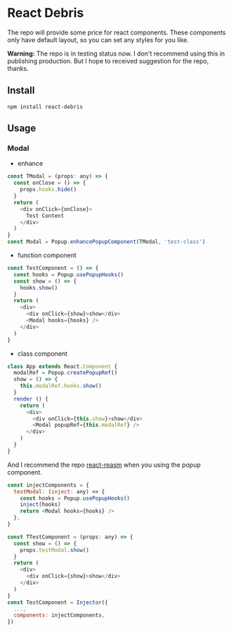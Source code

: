 # React Debris

The repo will provide some price for react components.
These components only have default layout, so you can set any styles for you like.

**Warning:** The repo is in testing status now. I don't recommend using this in publishing production. But I hope to received suggestion for the repo, thanks.

## Install
  `npm install react-debris`

## Usage

### Modal
  - enhance
``` javascript
const TModal = (props: any) => {
  const onClose = () => {
    props.hooks.hide()
  }
  return (
    <div onClick={onClose}>
      Test Content
    </div>
  )
}
const Modal = Popup.enhancePopupComponent(TModal, 'test-class')
```

  - function component
``` javascript
const TestComponent = () => {
  const hooks = Popup.usePopupHooks()
  const show = () => {
    hooks.show()
  }
  return (
    <div>
      <div onClick={show}>show</div>
      <Modal hooks={hooks} />
    </div>
  )
}
```
  - class component

``` javascript
class App extends React.Component {
  modalRef = Popup.createPopupRef()
  show = () => {
    this.modalRef.hooks.show()
  }
  render () {
    return (
      <div>
        <div onClick={this.show}>show</div>
        <Modal popupRef={this.modalRef} />
      </div>
    )
  }
}
```

And I recommend the repo [react-reasm](https://github.com/lynnkoo/react-reasm) when you using the popup component.

``` javascript
const injectComponents = {
  testModal: (inject: any) => { 
    const hooks = Popup.usePopupHooks()
    inject(hooks)
    return <Modal hooks={hooks} />
  },
}

const TTestComponent = (props: any) => {
  const show = () => {
    props.testModal.show()
  }
  return (
    <div>
      <div onClick={show}>show</div>
    </div>
  )
}
const TestComponent = Injector({
  ...,
  components: injectComponents,
})

```